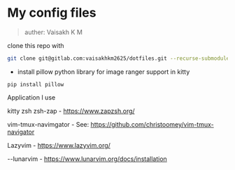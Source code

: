 # My config files
> auther: Vaisakh K M

clone this repo with
```sh
git clone git@gitlab.com:vaisakhkm2625/dotfiles.git --recurse-submodules
```





- install pillow python library for image ranger support in kitty 
```
pip install pillow
```

Application I use

kitty
zsh
zsh-zap - https://www.zapzsh.org/

vim-tmux-navimgator - See: https://github.com/christoomey/vim-tmux-navigator

Lazyvim - https://www.lazyvim.org/


--lunarvim - https://www.lunarvim.org/docs/installation
